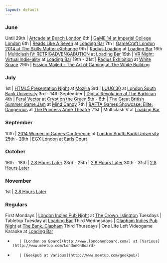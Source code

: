 ```yaml
---
layout: default
---
```


### June

Until 29th | [Artcade at Beach London](http://www.beachlondon.co.uk/#!current-show-beach/c1w4i)
6th | [GaME 14 at Imperial College London](https://www.eventbrite.co.uk/e/game-14-tickets-10928510469)
6th | [Reads Like A Seven](http://www.readslikeaseven.com/Reads_Like_A_Seven.html) at [Loading Bar](http://twitter.com/drinkrelaxplay)
7th | [GameCraft London 2014 at The Skills Matter eXchange](https://skillsmatter.com/conferences/6244-london-gamecraft-2014#)
9th | [Radius Loading](http://www.radiusfestival.com) at [Loading Bar](http://twitter.com/drinkrelaxplay)
16th | [Multiclash IV: RETRIGADVENGABUTION](http://www.meetup.com/London-Indie-Game-Developers/events/184313992/) at [Loading Bar](http://twitter.com/drinkrelaxplay)
19th | [VR Night: Virtual Indie-ality](http://www.meetup.com/London-Indie-Game-Developers/events/185608412/) at [Loading Bar](http://twitter.com/drinkrelaxplay)
19th - 21st | [Radius Exhibition](http://www.radiusfestival.com/) at [White Space](http://www.whitespacevenue.com/)
29th | [Fission Mailed - The Art of Gaming at The White Building](http://thewhitebuilding.org.uk/whats-on/fission-mailed-the-art-of-gaming/)


### July

1st | [HTML5 Presentation Night](http://www.meetup.com/London-HTML5-Game-Developers/events/188693262/) at [Mozilla](https://wiki.mozilla.org/London)
3rd | [LUUG 30](http://www.meetup.com/London-Unity-Usergroup/events/190705382/) at [London South Bank University](http://www.lsbu.ac.uk/)
3rd - 14th September | [Digital Revolution at The Barbican](http://www.barbican.org.uk/digital-revolution)
4th | [Feral Vector](http://feral-vector.com/) at [Crypt on the Green](http://www.cryptonthegreen.com/)
5th - 6th | [The Great British Summer Game Jam](https://www.eventbrite.com/e/the-great-british-summer-game-jam-with-mind-candy-and-autodesk-tickets-11322502911) at [Mind Candy](http://mindcandy.com/)
7th | [BAFTA Games Showcase: Elite: Dangerous](https://bafta.ticketsolve.com/shows/873517394/events?show_id=873517394) at [The Princess Anne Theatre](http://www.bafta.org/venue-hire/rooms/the-princess-anne-theatre,1965,BA.html)
21st | Multiclash V at [Loading Bar](http://twitter.com/drinkrelaxplay)


### September

10th | [2014 Women in Games Conference](http://www.eventbrite.co.uk/e/european-women-in-games-conference-2013-tickets-3847491952) at [London South Bank University](http://www.lsbu.ac.uk/)
25th - 28th | [EGX London](http://www.egxlondon.net/) at [Earls Court](http://www.eco.co.uk/)


### October

16th - 18th | [2.8 Hours Later](http://2.8hourslater.com/)
23rd - 25th | [2.8 Hours Later](http://2.8hourslater.com/)
30th - 31st | [2.8 Hours Later](http://2.8hourslater.com/)


### November

1st | [2.8 Hours Later](http://2.8hourslater.com/)


### Regulars

First Mondays | [London Indies Pub Night](http://www.londonindies.com/) at [The Crown, Islington](http://crownislington.co.uk/)
Tuesdays | Tabletop Tuesday at [Loading Bar](http://twitter.com/drinkrelaxplay)
Third Wednesdays | [Clapham Indies Pub Night](http://www.londonindies.com/) at [The Bank, Clapham](http://thebankuk.co.uk/)
Third Thursdays | One Life Left Videogame Karaoke at [Loading Bar](http://twitter.com/drinkrelaxplay)
-        | [London on Board](http://www.londononboard.com/) at [Various](http://www.meetup.com/LondonOnBoard)
-        | [Geekpub at Various](http://www.meetup.com/geekpub/)
